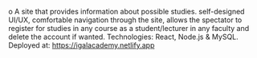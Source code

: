 o	A site that provides information about possible studies. self-designed UI/UX, comfortable navigation through the site, allows the spectator to register for studies in any course as a student/lecturer in any faculty and delete the account if wanted. Technologies: React, Node.js & MySQL.
Deployed at: https://igalacademy.netlify.app
